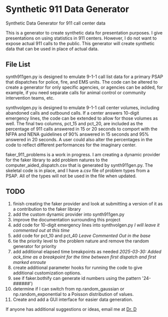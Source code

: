 # Synthetic 911 Data Generator

 Synthetic Data Generator for 911 call center data

This is a generator to create synthetic data for presentation purposes.
I give presentations on using statistics in 911 centers. However, I do not want to expose actual 911 calls to the public. This generator will create synthetic data that can be used in place of actual data.

## File List

synth911gen.py is designed to emulate 9-1-1 call list data for a primary PSAP that dispatches for police, fire, and EMS units. The code can be altered to create a generator for only specific agencies, or agencies can be added, for example, if you need separate calls for animal control or community intervention teams, etc.

synthvolgen.py is designed to emulate 9-1-1 call center volumes, including abandoned calls and outbound calls. If a center answers 10-digit emergency lines, the code can be extended to allow for those volumes as well. The final two columns, pct_15 and pct_20, are included as the percentage of 911 calls answered in 15 or 20 seconds to comport with the NFPA and NENA guidelines of 90% answered in 15 seconds and 95% answered in 20 seconds. A user could also alter the percentages in the code to reflect different performances for the imaginary center.

faker_911_problems is a work in progress. I am creating a dynamic provider for the faker library to add problem natures to the computer_aided_dispatch.csv that is generated by synth911gen.py. The skeletal code is in place, and I have a.csv file of problem types from a PSAP. All of the types will not be used in the file when updated.

## TODO

1. finish creating the faker provider and look at submitting a version of it as a contribution to the faker library
2. add the custom dynamic provider into synth911gen.py
3. improve the documentation surrounding this project
4. add code for 10-digit emergency lines into synthvolgen.py *I will leave it commented out at this time*
5. add code for pct_10 and pct_40 *Leave Commented Out in the base*
6. tie the priority level to the problem nature and remove the random generator for priority
7. add additional elapsed time breakpoints as needed *2025-03-30: Added ack_time as a breakpoint for the time between first dispatch and first marked enroute*
8. create additional parameter hooks for running the code to give additional customization options.
9. see if faker.bothify can generate id numbers using the pattern '24-######')
10. determine if I can switch from np.random_gaussian or np.random_exponential to a Poisson distribution of values.
11. Create and add a GUI interface for easier data generation.

If anyone has additional suggestions or ideas, email me at [Dr. D](mailto:drddatascience@gmail.com)
